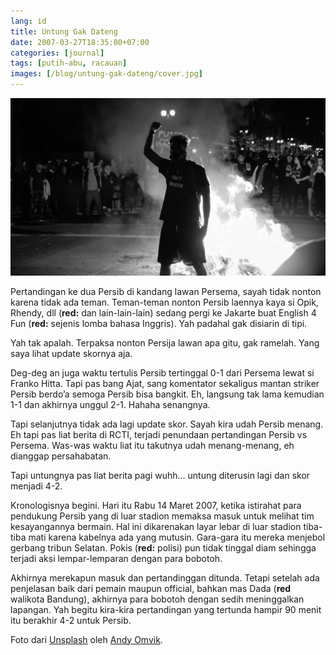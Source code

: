 ```yaml
---
lang: id
title: Untung Gak Dateng
date: 2007-03-27T18:35:00+07:00
categories: [journal]
tags: [putih-abu, racauan]
images: [/blog/untung-gak-dateng/cover.jpg]
---
```

![Untung Gak Dateng](cover.jpg)

Pertandingan ke dua Persib di kandang lawan Persema, sayah tidak nonton karena tidak ada teman. Teman-teman nonton Persib laennya kaya si Opik, Rhendy, dll (**red:** dan lain-lain-lain) sedang pergi ke Jakarte buat English 4 Fun (**red:** sejenis lomba bahasa Inggris). Yah padahal gak disiarin di tipi.

Yah tak apalah. Terpaksa nonton Persija lawan apa gitu, gak ramelah. Yang saya lihat update skornya aja.

Deg-deg an juga waktu tertulis Persib tertinggal 0-1 dari Persema lewat si Franko Hitta. Tapi pas bang Ajat, sang komentator sekaligus mantan striker Persib berdo’a semoga Persib bisa bangkit. Eh, langsung tak lama kemudian 1-1 dan akhirnya unggul 2-1. Hahaha senangnya.

Tapi selanjutnya tidak ada lagi update skor. Sayah kira udah Persib menang. Eh tapi pas liat berita di RCTI, terjadi penundaan pertandingan Persib vs Persema. Was-was waktu liat itu takutnya udah menang-menang, eh dianggap persahabatan.

Tapi untungnya pas liat berita pagi wuhh... untung diterusin lagi dan skor menjadi 4-2.

Kronologisnya begini. Hari itu Rabu 14 Maret 2007, ketika istirahat para pendukung Persib yang di luar stadion memaksa masuk untuk melihat tim kesayangannya bermain. Hal ini dikarenakan layar lebar di luar stadion tiba-tiba mati karena kabelnya ada yang mutusin. Gara-gara itu mereka menjebol gerbang tribun Selatan. Pokis (**red:** polisi) pun tidak tinggal diam sehingga terjadi aksi lempar-lemparan dengan para bobotoh.

Akhirnya merekapun masuk dan pertandinggan ditunda. Tetapi setelah ada penjelasan baik dari pemain maupun official, bahkan mas Dada (**red** walikota Bandung), akhirnya para bobotoh dengan sedih meninggalkan lapangan. Yah begitu kira-kira pertandingan yang tertunda hampir 90 menit itu berakhir 4-2 untuk Persib.

Foto dari [Unsplash](https://unsplash.com/photos/AjPlNHFEK70) oleh [Andy Omvik](https://unsplash.com/@andyomv1k).
